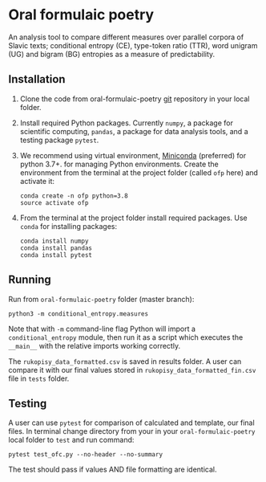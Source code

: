 # Oral formulaic poetry

An analysis tool to compare different measures over parallel corpora of Slavic texts; conditional entropy (CE), 
type-token ratio (TTR), word unigram (UG) and bigram (BG) entropies as a measure of predictability.

## Installation

1. Clone the code from oral-formulaic-poetry [git](https://github.com/ncsa-mo/oral-formulaic-poetry.git) repository in your local folder.
2. Install required Python packages. Currently `numpy`, a package for scientific computing, `pandas`, a package for data analysis tools, and a testing package `pytest`.
3. We recommend using virtual environment, [Miniconda](https://docs.conda.io/en/latest/miniconda.html) (preferred) for python 3.7+. for managing Python environments. Create the environment from the terminal at the project 
folder (called `ofp` here) and activate it:

   ```
   conda create -n ofp python=3.8
   source activate ofp
   ```
    
4. From the terminal at the project folder install required packages. Use `conda` for installing packages:

   ```
   conda install numpy
   conda install pandas
   conda install pytest
   ```

## Running

Run from `oral-formulaic-poetry` folder (master branch):
   ```
   python3 -m conditional_entropy.measures
   ```
Note that with `-m` command-line flag Python will import a `conditional_entropy` module, then run it as a script which executes the `__main__` with the relative imports working correctly.
      
The `rukopisy_data_formatted.csv` is saved in results folder. A user can compare it with our final values stored in `rukopisy_data_formatted_fin.csv` file in `tests` folder.

## Testing

A user can use `pytest` for comparison of calculated and template, our final files. 
In terminal change directory from your in your `oral-formulaic-poetry` local folder to `test` and run command:
   ```
   pytest test_ofc.py --no-header --no-summary
   ```
The test should pass if values AND file formatting are identical.
